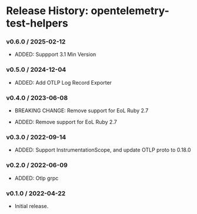 # Release History: opentelemetry-test-helpers

### v0.6.0 / 2025-02-12

* ADDED: Suppport 3.1 Min Version

### v0.5.0 / 2024-12-04

* ADDED: Add OTLP Log Record Exporter

### v0.4.0 / 2023-06-08

* BREAKING CHANGE: Remove support for EoL Ruby 2.7

* ADDED: Remove support for EoL Ruby 2.7

### v0.3.0 / 2022-09-14

* ADDED: Support InstrumentationScope, and update OTLP proto to 0.18.0

### v0.2.0 / 2022-06-09

* ADDED: Otlp grpc

### v0.1.0 / 2022-04-22

* Initial release.
